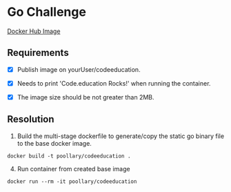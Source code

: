 # Go Challenge

[Docker Hub Image](https://hub.docker.com/repository/docker/poollary/codeeducation)

## Requirements
- [x] Publish image on yourUser/codeeducation.
- [x] Needs to print 'Code.education Rocks!' when running the container.
- [x] The image size should be not greater than 2MB.


## Resolution
1) Build the multi-stage dockerfile to generate/copy the static go binary file to the base docker image.
```
docker build -t poollary/codeeducation .
```

4) Run container from created base image
```
docker run --rm -it poollary/codeeducation
```